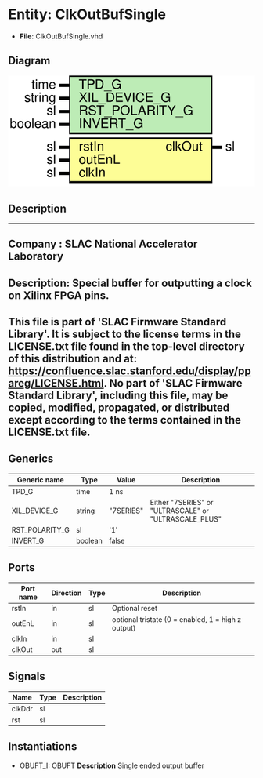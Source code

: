 # Entity: ClkOutBufSingle

- **File**: ClkOutBufSingle.vhd
## Diagram

![Diagram](ClkOutBufSingle.svg "Diagram")
## Description

-----------------------------------------------------------------------------
 Company    : SLAC National Accelerator Laboratory
-----------------------------------------------------------------------------
 Description: Special buffer for outputting a clock on Xilinx FPGA pins.
-----------------------------------------------------------------------------
 This file is part of 'SLAC Firmware Standard Library'.
 It is subject to the license terms in the LICENSE.txt file found in the
 top-level directory of this distribution and at:
    https://confluence.slac.stanford.edu/display/ppareg/LICENSE.html.
 No part of 'SLAC Firmware Standard Library', including this file,
 may be copied, modified, propagated, or distributed except according to
 the terms contained in the LICENSE.txt file.
-----------------------------------------------------------------------------
## Generics

| Generic name   | Type    | Value     | Description                                            |
| -------------- | ------- | --------- | ------------------------------------------------------ |
| TPD_G          | time    | 1 ns      |                                                        |
| XIL_DEVICE_G   | string  | "7SERIES" |  Either "7SERIES" or "ULTRASCALE" or "ULTRASCALE_PLUS" |
| RST_POLARITY_G | sl      | '1'       |                                                        |
| INVERT_G       | boolean | false     |                                                        |
## Ports

| Port name | Direction | Type | Description                                         |
| --------- | --------- | ---- | --------------------------------------------------- |
| rstIn     | in        | sl   |  Optional reset                                     |
| outEnL    | in        | sl   |  optional tristate (0 = enabled, 1 = high z output) |
| clkIn     | in        | sl   |                                                     |
| clkOut    | out       | sl   |                                                     |
## Signals

| Name   | Type | Description |
| ------ | ---- | ----------- |
| clkDdr | sl   |             |
| rst    | sl   |             |
## Instantiations

- OBUFT_I: OBUFT
**Description**
 Single ended output buffer

